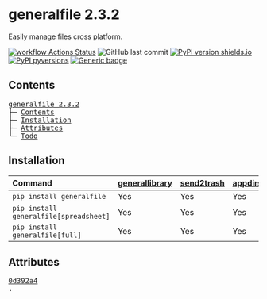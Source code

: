 # generalfile 2.3.2
Easily manage files cross platform.

[![workflow Actions Status](https://github.com/ManderaGeneral/generalfile/workflows/workflow/badge.svg)](https://github.com/ManderaGeneral/generalfile/actions)
![GitHub last commit](https://img.shields.io/github/last-commit/ManderaGeneral/generalfile)
[![PyPI version shields.io](https://img.shields.io/pypi/v/generalfile.svg)](https://pypi.org/project/generalfile/)
[![PyPI pyversions](https://img.shields.io/pypi/pyversions/generalfile.svg)](https://pypi.python.org/pypi/generalfile/)
[![Generic badge](https://img.shields.io/badge/platforms-windows%20%7C%20ubuntu-blue.svg)](https://shields.io/)

## Contents
<pre>
<a href='#generalfile-2.3.2'>generalfile 2.3.2</a>
├─ <a href='#Contents'>Contents</a>
├─ <a href='#Installation'>Installation</a>
├─ <a href='#Attributes'>Attributes</a>
└─ <a href='#Todo'>Todo</a>
</pre>

## Installation
| Command                                | <a href='https://pypi.org/project/generallibrary'>generallibrary</a>   | <a href='https://pypi.org/project/send2trash'>send2trash</a>   | <a href='https://pypi.org/project/appdirs'>appdirs</a>   | <a href='https://pypi.org/project/pandas'>pandas</a>   |
|:---------------------------------------|:-----------------------------------------------------------------------|:---------------------------------------------------------------|:---------------------------------------------------------|:-------------------------------------------------------|
| `pip install generalfile`              | Yes                                                                    | Yes                                                            | Yes                                                      | No                                                     |
| `pip install generalfile[spreadsheet]` | Yes                                                                    | Yes                                                            | Yes                                                      | Yes                                                    |
| `pip install generalfile[full]`        | Yes                                                                    | Yes                                                            | Yes                                                      | Yes                                                    |

## Attributes
<pre>
<a href='https://github.com/ManderaGeneral/generalfile/blob/0d392a4 ...
├─ <a href='https://github.com/ManderaGeneral/generalfile/blob/0d392a4 ...
├─ <a href='https://github.com/ManderaGeneral/generalfile/blob/0d392a4 ...
└─ <a href='https://github.com/ManderaGeneral/generalfile/blob/0d392a4 ...
   ├─ <a href='https://github.com/ManderaGeneral/generalfile/blob/0d392a4 ...
   ├─ <a href='https://github.com/ManderaGeneral/generalfile/blob/0d392a4 ...
   ├─ <a href='https://github.com/ManderaGeneral/generalfile/blob/0d392a4 ...
   ├─ <a href='https://github.com/ManderaGeneral/generalfile/blob/0d392a4 ...
   ├─ <a href='https://github.com/ManderaGeneral/generalfile/blob/0d392a4 ...
   ├─ <a href='https://github.com/ManderaGeneral/generalfile/blob/0d392a4 ...
   ├─ <a href='https://github.com/ManderaGeneral/generalfile/blob/0d392a4 ...
   ├─ <a href='https://github.com/ManderaGeneral/generalfile/blob/0d392a4 ...
   ├─ <a href='https://github.com/ManderaGeneral/generalfile/blob/0d392a4 ...
   ├─ <a href='https://github.com/ManderaGeneral/generalfile/blob/0d392a4 ...
   ├─ <a href='https://github.com/ManderaGeneral/generalfile/blob/0d392a4 ...
   ├─ <a href='https://github.com/ManderaGeneral/generalfile/blob/0d392a4 ...
   ├─ <a href='https://github.com/ManderaGeneral/generalfile/blob/0d392a4 ...
   ├─ <a href='https://github.com/ManderaGeneral/generalfile/blob/0d392a4 ...
   ├─ <a href='https://github.com/ManderaGeneral/generalfile/blob/0d392a4 ...
   ├─ <a href='https://github.com/ManderaGeneral/generalfile/blob/0d392a4 ...
   ├─ <a href='https://github.com/ManderaGeneral/generalfile/blob/0d392a4 ...
   ├─ <a href='https://github.com/ManderaGeneral/generalfile/blob/0d392a4 ...
   ├─ <a href='https://github.com/ManderaGeneral/generalfile/blob/0d392a4 ...
   ├─ <a href='https://github.com/ManderaGeneral/generalfile/blob/0d392a4 ...
   ├─ <a href='https://github.com/ManderaGeneral/generalfile/blob/0d392a4 ...
   ├─ <a href='https://github.com/ManderaGeneral/generalfile/blob/0d392a4 ...
   ├─ <a href='https://github.com/ManderaGeneral/generalfile/blob/0d392a4 ...
   ├─ <a href='https://github.com/ManderaGeneral/generalfile/blob/0d392a4 ...
   ├─ <a href='https://github.com/ManderaGeneral/generalfile/blob/0d392a4 ...
   ├─ <a href='https://github.com/ManderaGeneral/generalfile/blob/0d392a4 ...
   ├─ <a href='https://github.com/ManderaGeneral/generalfile/blob/0d392a4 ...
   ├─ <a href='https://github.com/ManderaGeneral/generalfile/blob/0d392a4 ...
   ├─ <a href='https://github.com/ManderaGeneral/generalfile/blob/0d392a4 ...
   ├─ <a href='https://github.com/ManderaGeneral/generalfile/blob/0d392a4 ...
   ├─ <a href='https://github.com/ManderaGeneral/generalfile/blob/0d392a4 ...
   ├─ <a href='https://github.com/ManderaGeneral/generalfile/blob/0d392a4 ...
   ├─ <a href='https://github.com/ManderaGeneral/generalfile/blob/0d392a4 ...
   ├─ <a href='https://github.com/ManderaGeneral/generalfile/blob/0d392a4 ...
   ├─ <a href='https://github.com/ManderaGeneral/generalfile/blob/0d392a4 ...
   ├─ <a href='https://github.com/ManderaGeneral/generalfile/blob/0d392a4 ...
   ├─ <a href='https://github.com/ManderaGeneral/generalfile/blob/0d392a4 ...
   ├─ <a href='https://github.com/ManderaGeneral/generalfile/blob/0d392a4 ...
   ├─ <a href='https://github.com/ManderaGeneral/generalfile/blob/0d392a4 ...
   ├─ <a href='https://github.com/ManderaGeneral/generalfile/blob/0d392a4 ...
   ├─ <a href='https://github.com/ManderaGeneral/generalfile/blob/0d392a4 ...
   ├─ <a href='https://github.com/ManderaGeneral/generalfile/blob/0d392a4 ...
   ├─ <a href='https://github.com/ManderaGeneral/generalfile/blob/0d392a4 ...
   ├─ <a href='https://github.com/ManderaGeneral/generalfile/blob/0d392a4 ...
   ├─ <a href='https://github.com/ManderaGeneral/generalfile/blob/0d392a4 ...
   ├─ <a href='https://github.com/ManderaGeneral/generalfile/blob/0d392a4 ...
   ├─ <a href='https://github.com/ManderaGeneral/generalfile/blob/0d392a4 ...
   ├─ <a href='https://github.com/ManderaGeneral/generalfile/blob/0d392a4 ...
   ├─ <a href='https://github.com/ManderaGeneral/generalfile/blob/0d392a4 ...
   ├─ <a href='https://github.com/ManderaGeneral/generalfile/blob/0d392a4 ...
   ├─ <a href='https://github.com/ManderaGeneral/generalfile/blob/0d392a4 ...
   ├─ <a href='https://github.com/ManderaGeneral/generalfile/blob/0d392a4 ...
   └─ <a href='https://github.com/ManderaGeneral/generalfile/blob/0d392a4 ...
</pre>

## Todo
| Module              | Message                                                                                     |
|:--------------------|:--------------------------------------------------------------------------------------------|
| path\_lock.py        | other\_paths                                                                                 |
| decorators.py       | Put this in library                                                                         |
| path.py             | Add a proper place for all variables, add working\_dir, sys.executable and sys.prefix to it. |
| path\_operations.py  | Can we not just change signature to rename(self, new\_path, overwrite=False) ?               |
| path\_operations.py  | Filter for Path.get\_paths\_* like we have in ObjInfo.                                        |
| path\_operations.py  | Add this error parameter for more methods                                                   |
| path\_spreadsheet.py | Make it order columns if there are any so that they line up with append.                    |
| path\_spreadsheet.py | Should probably support DataFrame and Series as well.                                       |

<sup>
Generated 2021-02-02 11:34 CET for commit <a href='https://github.com/ManderaGeneral/generalfile/commit/0d392a4
'>0d392a4
</a>.
</sup>
